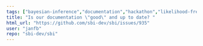 ```yaml
---
tags: ["bayesian-inference","documentation","hackathon","likelihood-free-inference","machine-learning","parameter-estimation","pytorch","simulation-based-inference"]
title: "Is our documentation \"good\" and up to date? "
html_url: "https://github.com/sbi-dev/sbi/issues/935"
user: "janfb"
repo: "sbi-dev/sbi"
---
```


